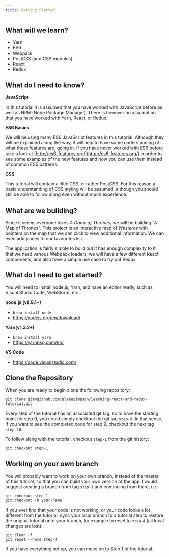 ```yaml
---
title: Getting Started
---
```


## What will we learn?

* Yarn
* ES6
* Webpack
* PostCSS (and CSS modules)
* React
* Redux

## What do I need to know?

**JavaScript**

In this tutorial it is assumed that you have worked with JavaScript before as
well as NPM (Node Package Manager). There is however no assumption that you have
worked with Yarn, React, or Redux.

**ES6 Basics**

We will be using many ES6 JavaScript features in this tutorial. Although they
will be explained along the way, it will help to have some understanding of what
these features are, going in. If you have never worked with ES6 before take a
look at [http://es6-features.org/](http://es6-features.org/) in order to see
some examples of the new features and how you can use them instead of common ES5
patterns.

**CSS**

This tutorial will contain a little CSS, or rather PostCSS. For this reason a
basic understanding of CSS styling will be assumed, although you should still be
able to follow along even without much experience.

## What are we building?

Since it seems everyone loves _A Game of Thrones_, we will be building "A Map of
Thrones". This project is an interactive map of _Westeros_ with pointers on the
map that we can click to view additional information. We can even add places to
our favourites list.

The application is fairly simple to build but it has enough complexity to it
that we need various Webpack loaders, we will have a few different React
components, and also have a simple use case to try out Redux.

<!-- Finally we will take the completed app and convert it to TypeScript, in order to
get a feel for the TypeScript syntax and start to understand why adding typing
can help improve your codebase. -->

## What do I need to get started?

You will need to install node.js, Yarn, and have an editor ready, such as Visual
Studio Code, WebStorm, etc.

**node.js (v8.9.1+)**

* `brew install node`
* https://nodejs.org/en/download/

**Yarn(v1.3.2+)**

* `brew install yarn`
* https://yarnpkg.com/en/

**VS Code**

* https://code.visualstudio.com/

## Clone the Repository

When you are ready to begin clone the following repository:

    git clone git@github.com:BlakeSimpson/learning-react-and-redux-tutorial.git

Every step of the tutorial has an associated git tag, so to have the starting
point for step 9, you could simply checkout the git tag `step-9`. In that sense,
if you want to see the completed code for step 9, checkout the next tag
`step-10`.

To follow along with the tutorial, checkout `step-1` from the git history:

    git checkout step-1

## Working on your own branch

You will probably want to work on your own branch, instead of the master of this
tutorial, so that you can build your own version of the app. I would suggest
creating a branch from tag `step-1` and continuing from there, i.e.:

    git checkout step-1
    git checkout -b your-name

If you ever find that your code is not working, or your code looks a lot
different from the tutorial, sync your local branch to a tutorial step to
restore the original tutorial onto your branch, for example to reset to `step-4`
(all local changes are lost):

    git clean -f
    git reset --hard step-4

If you have everything set up, you can move on to Step 1 of the tutorial.
